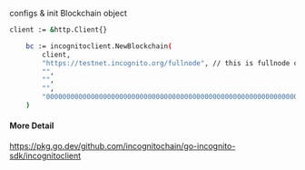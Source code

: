 configs & init Blockchain object 

```bash
client := &http.Client{}

	bc := incognitoclient.NewBlockchain(
		client,
		"https://testnet.incognito.org/fullnode", // this is fullnode of the network 
		"",
		"",
		"",
		"0000000000000000000000000000000000000000000000000000000000000004", // this is token default to load 
	)
```

#### More Detail

https://pkg.go.dev/github.com/incognitochain/go-incognito-sdk/incognitoclient
